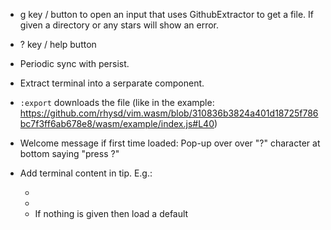 
- g key / button to open an input that uses GithubExtractor to get a file. If given a 
   directory or any stars will show an error.

- ? key / help button 

- Periodic sync with persist.

- Extract terminal into a serparate component.

- `:export` downloads the file (like in the example: https://github.com/rhysd/vim.wasm/blob/310836b3824a401d18725f786bc7f3ff6ab678e8/wasm/example/index.js#L40)

- Welcome message if first time loaded:
    Pop-up over over "?" character at bottom saying "press ?"

- Add terminal content in tip. E.g.:
    - <!-- term, file, white.kata -->
    - <!-- term, text, "this is some\ntext for the term.\n" -->
    - If nothing is given then load a default



